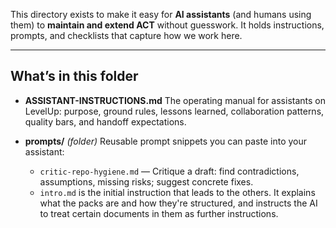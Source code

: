 This directory exists to make it easy for **AI assistants** (and humans using
them) to **maintain and extend ACT** without guesswork. It holds
instructions, prompts, and checklists that capture how we work here.

---

## What’s in this folder

- **ASSISTANT-INSTRUCTIONS.md**
  The operating manual for assistants on LevelUp: purpose, ground rules, lessons learned, collaboration patterns, quality bars, and handoff expectations.

- **prompts/** *(folder)*
  Reusable prompt snippets you can paste into your assistant:
  - `critic-repo-hygiene.md` — Critique a draft: find contradictions, assumptions, missing risks; suggest concrete fixes.
  - `intro.md` is the initial instruction that leads to the others. It
explains what the packs are and how they're structured, and instructs the AI to
treat certain documents in them as further instructions.
